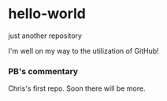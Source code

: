 # hello-world
just another repository

I'm well on my way to the utilization of GitHub!


### PB's commentary

Chris's first repo. Soon there will be more.

